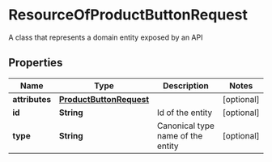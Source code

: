 

# ResourceOfProductButtonRequest

A class that represents a domain entity exposed by an API

## Properties

| Name | Type | Description | Notes |
|------------ | ------------- | ------------- | -------------|
|**attributes** | [**ProductButtonRequest**](ProductButtonRequest.md) |  |  [optional] |
|**id** | **String** | Id of the entity |  [optional] |
|**type** | **String** | Canonical type name of the entity |  [optional] |



